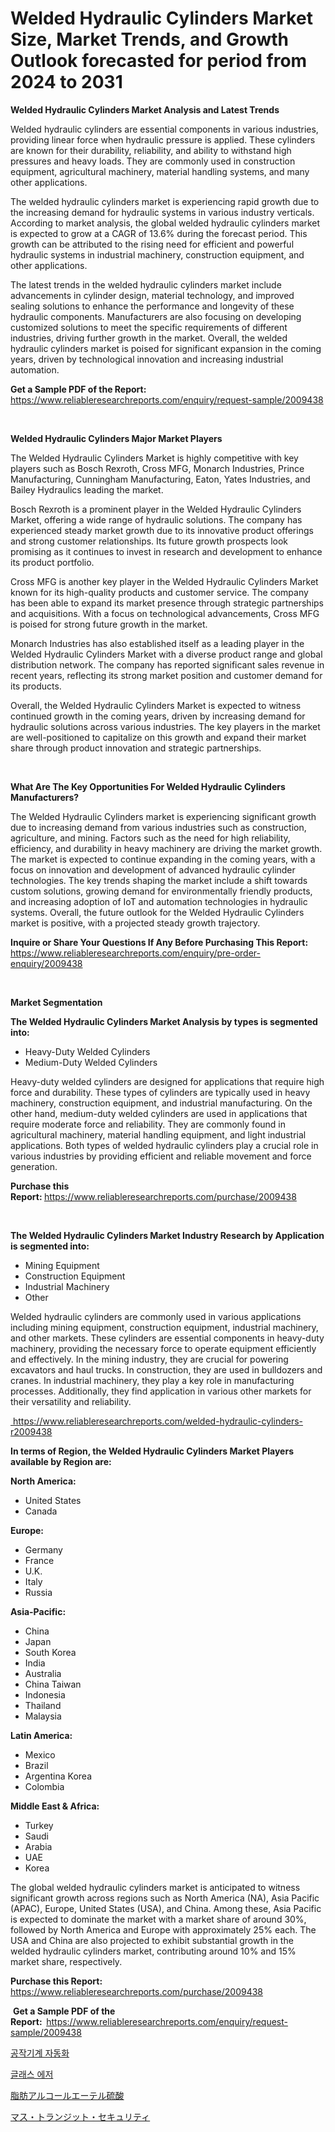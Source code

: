 <p><h1>Welded Hydraulic Cylinders Market Size, Market Trends, and Growth Outlook forecasted for period from 2024 to 2031</h1></p><p><strong>Welded Hydraulic Cylinders Market Analysis and Latest Trends</strong></p>
<p><p>Welded hydraulic cylinders are essential components in various industries, providing linear force when hydraulic pressure is applied. These cylinders are known for their durability, reliability, and ability to withstand high pressures and heavy loads. They are commonly used in construction equipment, agricultural machinery, material handling systems, and many other applications.</p><p>The welded hydraulic cylinders market is experiencing rapid growth due to the increasing demand for hydraulic systems in various industry verticals. According to market analysis, the global welded hydraulic cylinders market is expected to grow at a CAGR of 13.6% during the forecast period. This growth can be attributed to the rising need for efficient and powerful hydraulic systems in industrial machinery, construction equipment, and other applications.</p><p>The latest trends in the welded hydraulic cylinders market include advancements in cylinder design, material technology, and improved sealing solutions to enhance the performance and longevity of these hydraulic components. Manufacturers are also focusing on developing customized solutions to meet the specific requirements of different industries, driving further growth in the market. Overall, the welded hydraulic cylinders market is poised for significant expansion in the coming years, driven by technological innovation and increasing industrial automation.</p></p>
<p><strong>Get a Sample PDF of the Report:&nbsp;</strong> <a href="https://www.reliableresearchreports.com/enquiry/request-sample/2009438">https://www.reliableresearchreports.com/enquiry/request-sample/2009438</a></p>
<p>&nbsp;</p>
<p><strong>Welded Hydraulic Cylinders Major Market Players</strong></p>
<p><p>The Welded Hydraulic Cylinders Market is highly competitive with key players such as Bosch Rexroth, Cross MFG, Monarch Industries, Prince Manufacturing, Cunningham Manufacturing, Eaton, Yates Industries, and Bailey Hydraulics leading the market. </p><p>Bosch Rexroth is a prominent player in the Welded Hydraulic Cylinders Market, offering a wide range of hydraulic solutions. The company has experienced steady market growth due to its innovative product offerings and strong customer relationships. Its future growth prospects look promising as it continues to invest in research and development to enhance its product portfolio.</p><p>Cross MFG is another key player in the Welded Hydraulic Cylinders Market known for its high-quality products and customer service. The company has been able to expand its market presence through strategic partnerships and acquisitions. With a focus on technological advancements, Cross MFG is poised for strong future growth in the market.</p><p>Monarch Industries has also established itself as a leading player in the Welded Hydraulic Cylinders Market with a diverse product range and global distribution network. The company has reported significant sales revenue in recent years, reflecting its strong market position and customer demand for its products.</p><p>Overall, the Welded Hydraulic Cylinders Market is expected to witness continued growth in the coming years, driven by increasing demand for hydraulic solutions across various industries. The key players in the market are well-positioned to capitalize on this growth and expand their market share through product innovation and strategic partnerships.</p></p>
<p>&nbsp;</p>
<p><strong>What Are The Key Opportunities For Welded Hydraulic Cylinders Manufacturers?</strong></p>
<p><p>The Welded Hydraulic Cylinders market is experiencing significant growth due to increasing demand from various industries such as construction, agriculture, and mining. Factors such as the need for high reliability, efficiency, and durability in heavy machinery are driving the market growth. The market is expected to continue expanding in the coming years, with a focus on innovation and development of advanced hydraulic cylinder technologies. The key trends shaping the market include a shift towards custom solutions, growing demand for environmentally friendly products, and increasing adoption of IoT and automation technologies in hydraulic systems. Overall, the future outlook for the Welded Hydraulic Cylinders market is positive, with a projected steady growth trajectory.</p></p>
<p><strong>Inquire or Share Your Questions If Any Before Purchasing This Report:</strong> <a href="https://www.reliableresearchreports.com/enquiry/pre-order-enquiry/2009438">https://www.reliableresearchreports.com/enquiry/pre-order-enquiry/2009438</a></p>
<p>&nbsp;</p>
<p><strong>Market Segmentation</strong></p>
<p><strong>The Welded Hydraulic Cylinders Market Analysis by types is segmented into:</strong></p>
<p><ul><li>Heavy-Duty Welded Cylinders</li><li>Medium-Duty Welded Cylinders</li></ul></p>
<p><p>Heavy-duty welded cylinders are designed for applications that require high force and durability. These types of cylinders are typically used in heavy machinery, construction equipment, and industrial manufacturing. On the other hand, medium-duty welded cylinders are used in applications that require moderate force and reliability. They are commonly found in agricultural machinery, material handling equipment, and light industrial applications. Both types of welded hydraulic cylinders play a crucial role in various industries by providing efficient and reliable movement and force generation.</p></p>
<p><strong>Purchase this Report:&nbsp;</strong><a href="https://www.reliableresearchreports.com/purchase/2009438">https://www.reliableresearchreports.com/purchase/2009438</a></p>
<p>&nbsp;</p>
<p><strong>The Welded Hydraulic Cylinders Market Industry Research by Application is segmented into:</strong></p>
<p><ul><li>Mining Equipment</li><li>Construction Equipment</li><li>Industrial Machinery</li><li>Other</li></ul></p>
<p><p>Welded hydraulic cylinders are commonly used in various applications including mining equipment, construction equipment, industrial machinery, and other markets. These cylinders are essential components in heavy-duty machinery, providing the necessary force to operate equipment efficiently and effectively. In the mining industry, they are crucial for powering excavators and haul trucks. In construction, they are used in bulldozers and cranes. In industrial machinery, they play a key role in manufacturing processes. Additionally, they find application in various other markets for their versatility and reliability.</p></p>
<p><a href="https://www.reliableresearchreports.com/welded-hydraulic-cylinders-r2009438">&nbsp;https://www.reliableresearchreports.com/welded-hydraulic-cylinders-r2009438</a></p>
<p><strong>In terms of Region, the Welded Hydraulic Cylinders Market Players available by Region are:</strong></p>
<p>
    <p> <strong> North America: </strong>
        <ul>
            <li>United States</li>
            <li>Canada</li>
        </ul>
        </p> 
    <p> <strong> Europe: </strong>
        <ul>
            <li>Germany</li>
            <li>France</li>
            <li>U.K.</li>
            <li>Italy</li>
            <li>Russia</li>
        </ul>
        </p> 
    <p> <strong> Asia-Pacific: </strong>
        <ul>
            <li>China</li>
            <li>Japan</li>
            <li>South Korea</li>
            <li>India</li>
            <li>Australia</li>
            <li>China Taiwan</li>
            <li>Indonesia</li>
            <li>Thailand</li>
            <li>Malaysia</li>
        </ul>
        </p> 
    <p> <strong> Latin America: </strong>
        <ul>
            <li>Mexico</li>
            <li>Brazil</li>
            <li>Argentina Korea</li>
            <li>Colombia</li>
        </ul>
        </p> 
    <p> <strong> Middle East & Africa: </strong>
        <ul>
            <li>Turkey</li>
            <li>Saudi</li>
            <li>Arabia</li>
            <li>UAE</li>
            <li>Korea</li>
        </ul>
    </p>
    </p>
<p><p>The global welded hydraulic cylinders market is anticipated to witness significant growth across regions such as North America (NA), Asia Pacific (APAC), Europe, United States (USA), and China. Among these, Asia Pacific is expected to dominate the market with a market share of around 30%, followed by North America and Europe with approximately 25% each. The USA and China are also projected to exhibit substantial growth in the welded hydraulic cylinders market, contributing around 10% and 15% market share, respectively.</p></p>
<p><strong>Purchase this Report: </strong><a href="https://www.reliableresearchreports.com/purchase/2009438">https://www.reliableresearchreports.com/purchase/2009438</a></p>
<p>&nbsp;<strong>Get a Sample PDF of the Report:&nbsp;&nbsp;</strong><a href="https://www.reliableresearchreports.com/enquiry/request-sample/2009438">https://www.reliableresearchreports.com/enquiry/request-sample/2009438</a></p>
<p><strong></strong></p>
<p><p><a href="https://medium.com/@cheddar67856/%EA%B8%B0%EA%B3%84-%EA%B3%B5%EA%B5%AC-%EC%9E%90%EB%8F%99%ED%99%94-%EC%8B%9C%EC%9E%A5-%EB%B6%84%EC%84%9D-%EA%B8%80%EB%A1%9C%EB%B2%8C-%EC%82%B0%EC%97%85-%EC%A0%84%EB%A7%9D-%EB%B0%8F-%EC%98%88%EC%B8%A1-2024%EB%85%84%EB%B6%80%ED%84%B0-2031%EB%85%84-4c82a6a3c532">공작기계 자동화</a></p><p><a href="https://medium.com/@sherlock567567/%EC%9C%A0%EB%A6%AC-%EC%97%90%EC%A7%80-%EC%97%B0%EB%A7%88%EA%B8%B0-%EC%8B%9C%EC%9E%A5-2031%EB%85%84%EA%B9%8C%EC%A7%80-%EC%84%B1%EA%B3%B5%EC%A0%81%EC%9D%B8-%EB%B9%84%EC%A6%88%EB%8B%88%EC%8A%A4-%EC%A0%84%EB%9E%B5%EC%9D%98-%EC%97%B4%EC%87%A0-9fbad5a62e47">글래스 에저</a></p><p><a href="https://medium.com/@jodyomenick9056/%E8%84%82%E8%82%AA%E3%82%A2%E3%83%AB%E3%82%B3%E3%83%BC%E3%83%AB%E3%82%A8%E3%83%BC%E3%83%86%E3%83%AB%E7%A1%AB%E9%85%B8%E5%A1%A9%E3%81%AE%E5%B8%82%E5%A0%B4%E3%82%B7%E3%82%A7%E3%82%A2%E3%81%AE%E9%80%B2%E5%8C%96%E3%81%A8%E5%B8%82%E5%A0%B4%E6%88%90%E9%95%B7%E3%83%88%E3%83%AC%E3%83%B3%E3%83%89-2024%E5%B9%B4-2031%E5%B9%B4-471c964141ff">脂肪アルコールエーテル硫酸</a></p><p><a href="https://medium.com/@carllane655/%E5%85%AC%E5%85%B1%E4%BA%A4%E9%80%9A%E3%82%BB%E3%82%AD%E3%83%A5%E3%83%AA%E3%83%86%E3%82%A3%E5%B8%82%E5%A0%B4%E3%81%AE%E5%B1%95%E6%9C%9B-%E7%94%A3%E6%A5%AD%E6%A6%82%E8%A6%81%E3%81%A8%E4%BA%88%E6%B8%AC-2024%E5%B9%B4%E3%81%8B%E3%82%892031%E5%B9%B4%E3%81%BE%E3%81%A7-e403f69929c8">マス・トランジット・セキュリティ</a></p></p>